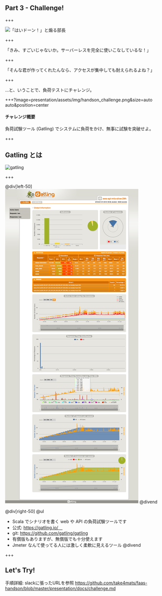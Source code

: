 ## Part 3 - Challenge!

+++

![「はいドーン！」と煽る部長](https://www.pakutaso.com/shared/img/thumb/yotakaGJ0933_TP_V.jpg)

+++

「きみ、すごいじゃないか。サーバーレスを完全に使いこなしているな！」

+++

「そんな君が作ってくれたんなら、アクセスが集中しても耐えられるよね？」

+++

…と、いうことで、負荷テストにチャレンジ。

+++?image=presentation/assets/img/handson_challenge.png&size=auto auto&position=center

#### チャレンジ概要
負荷試験ツール (Gatling) でシステムに負荷をかけ、無事に試験を突破せよ。

+++

## Gatling とは

![gatling](https://gatling.io/wp-content/uploads/2018/03/gatling.png)

+++

@div[left-50]
![gatling_report](presentation/assets/img/gatling_report.png)
@divend

@div[right-50] @ul
- Scala でシナリオを書く web や API の負荷試験ツールです
- 公式: https://gatling.io/　
- git: https://github.com/gatling/gatling
- 有償版もありますが、無償版でも十分使えます
- Jmeter なんて使ってる人には激しく柔軟に見えるツール
@divend

+++

## Let's Try!

手順詳細: slackに張ったURLを参照
https://github.com/take4mats/faas-handson/blob/master/presentation/docs/challenge.md